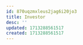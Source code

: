 ```yaml
---
id: 870uqzmxleus2jag6i20jo3
title: Investor
desc: ''
updated: 1713288561517
created: 1713288561517
---
```

